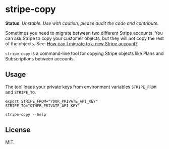 # stripe-copy

**Status**: *Unstable. Use with caution, please audit the code and contribute.*

Sometimes you need to migrate between two different Stripe accounts. You can ask Stripe to copy your customer objects, but they will not copy the rest of the objects. See: [How can I migrate to a new Stripe account?](https://support.stripe.com/questions/how-can-i-migrate-to-a-new-stripe-account-7a206563-51ad-4c70-a995-a01f57a3eb56)

`stripe-copy` is a command-line tool for copying Stripe objects like Plans and Subscriptions between accounts.


## Usage

The tool loads your private keys from environment variables `STRIPE_FROM` and `STRIPE_TO`.

```shell
export STRIPE_FROM="YOUR_PRIVATE_API_KEY" STRIPE_TO="OTHER_PRIVATE_API_KEY"
```

```shell
stripe-copy --help
```


## License

MIT.
